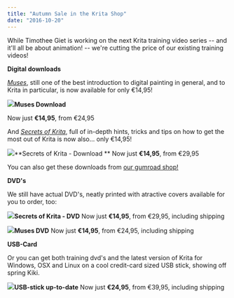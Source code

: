 ```yaml
---
title: "Autumn Sale in the Krita Shop"
date: "2016-10-20"
---
```


While Timothee Giet is working on the next Krita training video series -- and it'll all be about animation! -- we're cutting the price of our existing training videos!

**Digital downloads**

_[Muses](/item/muses/)_, still one of the best introduction to digital painting in general, and to Krita in particular, is now available for only €14,95!

![](/images/posts/2016/muses.jpg)**Muses Download**

Now just **€14,95**, from €24,95

And _[Secrets of Krita](/item/secrets-of-krita-the-third-krita-training-dvd/)_, full of in-depth hints, tricks and tips on how to get the most out of Krita is now also... only €14,95!

![](/images/posts/2016/secrets-of-krita-box-art.png)**Secrets of Krita - Download ** Now just **€14,95**, from €29,95

You can also get these downloads from [our gumroad shop!](https://gumroad.com/krita#)

**DVD's**

We still have actual DVD's, neatly printed with atractive covers available for you to order, too:

![](/images/posts/2016/secrets-of-krita-box-art.png)**Secrets of Krita - DVD** Now just **€14,95**, from €29,95, including shipping

![](/images/posts/2016/muses.jpg)**Muses DVD** Now just **€14,95**, from €24,95, including shipping

**USB-Card**

Or you can get both training dvd's and the latest version of Krita for Windows, OSX and Linux on a cool credit-card sized USB stick, showing off spring Kiki.

![](/images/posts/2016/krita-usb.jpg)**USB-stick up-to-date** Now just **€24,95**, from €39,95, including shipping
